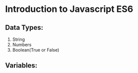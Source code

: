 # Introduction to Javascript ES6

## Data Types:

1. String
2. Numbers
3. Boolean(True or False)
   
## Variables:

